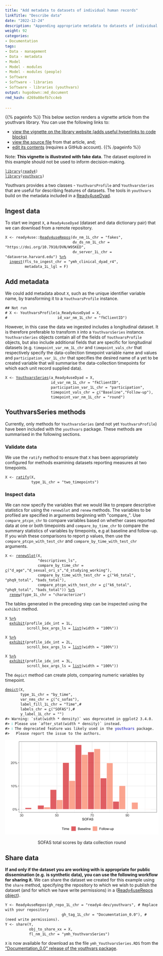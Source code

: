 ```yaml
---
title: "Add metadata to datasets of individual human records"
linkTitle: "Describe data"
date: "2022-12-24"
description: "Appending appropriate metadata to datasets of individual unit records can facilitate partial automation of some modelling tasks. This tutorial describes how a module from the youthvars R package can help you to add metadata to a youth mental health dataset so that it can be more readily used by other ready4 modules."
weight: 92
categories: 
- Documentation
tags: 
- Data - management
- Data - metadata
- Model
- Model - modules
- Model - modules (people)
- Software
- Software - libraries
- Software - libraries (youthvars)
output: hugodown::md_document
rmd_hash: d269a08efb7cc4eb

---
```


{{% pageinfo %}} This below section renders a vignette article from the youthvars library. You can use the following links to:

-   [view the vignette on the library website (adds useful hyperlinks to code blocks)](https://ready4-dev.github.io/youthvars/articles/V_02.html)
-   [view the source file](https://github.com/ready4-dev/youthvars/blob/main/vignettes/V_02.Rmd) from that article, and;
-   [edit its contents](https://github.com/ready4-dev/youthvars/edit/main/vignettes/V_02.Rmd) (requires a GitHub account). {{% /pageinfo %}}

<div class="highlight">

</div>

Note: **This vignette is illustrated with fake data**. The dataset explored in this example should not be used to inform decision-making.

<div class="highlight">

</div>

<div class="highlight">

<pre class='chroma'><code class='language-r' data-lang='r'><span><span class='kr'><a href='https://rdrr.io/r/base/library.html'>library</a></span><span class='o'>(</span><span class='nv'><a href='https://ready4-dev.github.io/ready4/'>ready4</a></span><span class='o'>)</span></span>
<span><span class='kr'><a href='https://rdrr.io/r/base/library.html'>library</a></span><span class='o'>(</span><span class='nv'><a href='https://ready4-dev.github.io/youthvars/'>youthvars</a></span><span class='o'>)</span></span></code></pre>

</div>

Youthvars provides a two classes - `YouthvarsProfile` and `YouthvarsSeries` that are useful for describing features of datasets. The tools in `youthvars` build on the metadata included in a [Ready4useDyad](https://ready4-dev.github.io/ready4use/articles/V_02.html).

## Ingest data

To start we ingest `X`, a `Ready4useDyad` (dataset and data dictionary pair) that we can download from a remote repository.

<div class="highlight">

<pre class='chroma'><code class='language-r' data-lang='r'><span><span class='nv'>X</span> <span class='o'>&lt;-</span> <span class='nf'>ready4use</span><span class='nf'>::</span><span class='nf'><a href='https://ready4-dev.github.io/ready4use/reference/Ready4useRepos-class.html'>Ready4useRepos</a></span><span class='o'>(</span>dv_nm_1L_chr <span class='o'>=</span> <span class='s'>"fakes"</span>,</span>
<span>                               dv_ds_nm_1L_chr <span class='o'>=</span> <span class='s'>"https://doi.org/10.7910/DVN/W95KED"</span>,</span>
<span>                               dv_server_1L_chr <span class='o'>=</span> <span class='s'>"dataverse.harvard.edu"</span><span class='o'>)</span> <span class='o'><a href='https://magrittr.tidyverse.org/reference/pipe.html'>%&gt;%</a></span></span>
<span>  <span class='nf'><a href='https://ready4-dev.github.io/ready4/reference/ingest-methods.html'>ingest</a></span><span class='o'>(</span>fls_to_ingest_chr <span class='o'>=</span> <span class='s'>"ymh_clinical_dyad_r4"</span>,</span>
<span>         metadata_1L_lgl <span class='o'>=</span> <span class='kc'>F</span><span class='o'>)</span></span></code></pre>

</div>

## Add metadata

We could add metadata about `X`, such as the unique identifier variable name, by transforming it to a `YouthvarsProfile` instance.

<div class="highlight">

<pre class='chroma'><code class='language-r' data-lang='r'><span><span class='c'>## Not run</span></span>
<span><span class='c'># X &lt;- YouthvarsProfile(a_Ready4useDyad = X,</span></span>
<span><span class='c'>#                       id_var_nm_1L_chr = "fkClientID")</span></span></code></pre>

</div>

However, in this case the data we ingested includes a longitudinal dataset. It is therefore preferable to transform `X` into a `YouthvarsSeries` instance. `YouthvarsSeries` objects contain all of the fields of `YouthvarsProfile` objects, but also include additional fields that are specific for longitudinal datasets (e.g. `timepoint_var_nm_1L_chr` and `timepoint_vals_chr` that respectively specify the data-collection timepoint variable name and values and `participation_var_1L_chr` that specifies the desired name of a yet to be created variable that will summarise the data-collection timepoints for which each unit record supplied data).

<div class="highlight">

<pre class='chroma'><code class='language-r' data-lang='r'><span><span class='nv'>X</span> <span class='o'>&lt;-</span> <span class='nf'><a href='https://ready4-dev.github.io/youthvars/reference/YouthvarsSeries-class.html'>YouthvarsSeries</a></span><span class='o'>(</span>a_Ready4useDyad <span class='o'>=</span> <span class='nv'>X</span>,</span>
<span>                     id_var_nm_1L_chr <span class='o'>=</span> <span class='s'>"fkClientID"</span>,</span>
<span>                     participation_var_1L_chr <span class='o'>=</span> <span class='s'>"participation"</span>,</span>
<span>                     timepoint_vals_chr <span class='o'>=</span> <span class='nf'><a href='https://rdrr.io/r/base/c.html'>c</a></span><span class='o'>(</span><span class='s'>"Baseline"</span>,<span class='s'>"Follow-up"</span><span class='o'>)</span>,</span>
<span>                     timepoint_var_nm_1L_chr <span class='o'>=</span> <span class='s'>"round"</span><span class='o'>)</span></span></code></pre>

</div>

## YouthvarsSeries methods

Currently, only methods for `YouthvarsSeries` (and not yet `YouthvarsProfile`) have been included with the `youthvars` package. These methods are summarised in the following sections.

### Validate data

We use the `ratify` method to ensure that `X` has been appropriately configured for methods examining datasets reporting measures at two timepoints.

<div class="highlight">

<pre class='chroma'><code class='language-r' data-lang='r'><span><span class='nv'>X</span> <span class='o'>&lt;-</span> <span class='nf'><a href='https://ready4-dev.github.io/ready4/reference/ratify-methods.html'>ratify</a></span><span class='o'>(</span><span class='nv'>X</span>,</span>
<span>            type_1L_chr <span class='o'>=</span> <span class='s'>"two_timepoints"</span><span class='o'>)</span></span></code></pre>

</div>

### Inspect data

We can now specify the variables that we would like to prepare descriptive statistics for using the `renewSlot` and `renew` methods. The variables to be profiled are specified in arguments beginning with "compare\_". Use `compare_ptcpn_chr` to compare variables based on whether cases reported data at one or both timepoints and `compare_by_time_chr` to compare the summary statistics of variables by timepoints, e.g at baseline and follow-up. If you wish these comparisons to report p values, then use the `compare_ptcpn_with_test_chr` and `compare_by_time_with_test_chr` arguments.

<div class="highlight">

<pre class='chroma'><code class='language-r' data-lang='r'><span><span class='nv'>X</span> <span class='o'>&lt;-</span> <span class='nf'><a href='https://ready4-dev.github.io/ready4/reference/renewSlot-methods.html'>renewSlot</a></span><span class='o'>(</span><span class='nv'>X</span>,</span>
<span>               <span class='s'>"descriptives_ls"</span>,</span>
<span>               compare_by_time_chr <span class='o'>=</span> <span class='nf'><a href='https://rdrr.io/r/base/c.html'>c</a></span><span class='o'>(</span><span class='s'>"d_age"</span>,<span class='s'>"d_sexual_ori_s"</span>,<span class='s'>"d_studying_working"</span><span class='o'>)</span>,</span>
<span>               compare_by_time_with_test_chr <span class='o'>=</span> <span class='nf'><a href='https://rdrr.io/r/base/c.html'>c</a></span><span class='o'>(</span><span class='s'>"k6_total"</span>, <span class='s'>"phq9_total"</span>, <span class='s'>"bads_total"</span><span class='o'>)</span>,</span>
<span>               compare_ptcpn_with_test_chr <span class='o'>=</span> <span class='nf'><a href='https://rdrr.io/r/base/c.html'>c</a></span><span class='o'>(</span><span class='s'>"k6_total"</span>, <span class='s'>"phq9_total"</span>, <span class='s'>"bads_total"</span><span class='o'>)</span><span class='o'>)</span> <span class='o'><a href='https://magrittr.tidyverse.org/reference/pipe.html'>%&gt;%</a></span></span>
<span>  <span class='nf'><a href='https://ready4-dev.github.io/ready4/reference/renew-methods.html'>renew</a></span><span class='o'>(</span>type_1L_chr <span class='o'>=</span> <span class='s'>"characterize"</span><span class='o'>)</span></span></code></pre>

</div>

The tables generated in the preceding step can be inspected using the `exhibit` method.

<div class="highlight">

<pre class='chroma'><code class='language-r' data-lang='r'><span><span class='nv'>X</span> <span class='o'><a href='https://magrittr.tidyverse.org/reference/pipe.html'>%&gt;%</a></span></span>
<span>  <span class='nf'><a href='https://ready4-dev.github.io/ready4/reference/exhibit-methods.html'>exhibit</a></span><span class='o'>(</span>profile_idx_int <span class='o'>=</span> <span class='m'>1L</span>,</span>
<span>          scroll_box_args_ls <span class='o'>=</span> <span class='nf'><a href='https://rdrr.io/r/base/list.html'>list</a></span><span class='o'>(</span>width <span class='o'>=</span> <span class='s'>"100%"</span><span class='o'>)</span><span class='o'>)</span></span>
</code></pre>

</div>

<div class="highlight">

<pre class='chroma'><code class='language-r' data-lang='r'><span><span class='nv'>X</span> <span class='o'><a href='https://magrittr.tidyverse.org/reference/pipe.html'>%&gt;%</a></span></span>
<span>  <span class='nf'><a href='https://ready4-dev.github.io/ready4/reference/exhibit-methods.html'>exhibit</a></span><span class='o'>(</span>profile_idx_int <span class='o'>=</span> <span class='m'>2L</span>,</span>
<span>          scroll_box_args_ls <span class='o'>=</span> <span class='nf'><a href='https://rdrr.io/r/base/list.html'>list</a></span><span class='o'>(</span>width <span class='o'>=</span> <span class='s'>"100%"</span><span class='o'>)</span><span class='o'>)</span></span>
</code></pre>

</div>

<div class="highlight">

<pre class='chroma'><code class='language-r' data-lang='r'><span><span class='nv'>X</span> <span class='o'><a href='https://magrittr.tidyverse.org/reference/pipe.html'>%&gt;%</a></span></span>
<span>  <span class='nf'><a href='https://ready4-dev.github.io/ready4/reference/exhibit-methods.html'>exhibit</a></span><span class='o'>(</span>profile_idx_int <span class='o'>=</span> <span class='m'>3L</span>,</span>
<span>          scroll_box_args_ls <span class='o'>=</span> <span class='nf'><a href='https://rdrr.io/r/base/list.html'>list</a></span><span class='o'>(</span>width <span class='o'>=</span> <span class='s'>"100%"</span><span class='o'>)</span><span class='o'>)</span></span>
</code></pre>

</div>

The `depict` method can create plots, comparing numeric variables by timepoint.

<div class="highlight">

<pre class='chroma'><code class='language-r' data-lang='r'><span><span class='nf'><a href='https://ready4-dev.github.io/ready4/reference/depict-methods.html'>depict</a></span><span class='o'>(</span><span class='nv'>X</span>,</span>
<span>       type_1L_chr <span class='o'>=</span> <span class='s'>"by_time"</span>,</span>
<span>       var_nms_chr <span class='o'>=</span> <span class='nf'><a href='https://rdrr.io/r/base/c.html'>c</a></span><span class='o'>(</span><span class='s'>"c_sofas"</span><span class='o'>)</span>,</span>
<span>       label_fill_1L_chr <span class='o'>=</span> <span class='s'>"Time"</span>,<span class='c'>#</span></span>
<span>       labels_chr <span class='o'>=</span> <span class='nf'><a href='https://rdrr.io/r/base/c.html'>c</a></span><span class='o'>(</span><span class='s'>"SOFAS"</span><span class='o'>)</span>,<span class='c'>#</span></span>
<span>       y_label_1L_chr <span class='o'>=</span> <span class='s'>""</span><span class='o'>)</span></span>
<span><span class='c'>#&gt; Warning: `stat(width * density)` was deprecated in ggplot2 3.4.0.</span></span>
<span><span class='c'>#&gt; <span style='color: #00BBBB;'>ℹ</span> Please use `after_stat(width * density)` instead.</span></span>
<span><span class='c'>#&gt; <span style='color: #00BBBB;'>ℹ</span> The deprecated feature was likely used in the <span style='color: #0000BB;'>youthvars</span> package.</span></span>
<span><span class='c'>#&gt;   Please report the issue to the authors.</span></span></code></pre>

<div class="figure" style="text-align: center">

<img src="figs/totalsfig-1.png" alt="SOFAS total scores by data collection round" width="600px" />
<p class="caption">
SOFAS total scores by data collection round
</p>

</div>

</div>

## Share data

**If and only if the dataset you are working with is appropriate for public dissemination (e.g. is synthetic data), you can use the following workflow for sharing it.** We can share the dataset we created for this example using the `share` method, specifying the repository to which we wish to publish the dataset (and for which we have write permissions) in a ([Ready4useRepos object](https://ready4-dev.github.io/ready4use/articles/V_01.html)).

<div class="highlight">

<pre class='chroma'><code class='language-r' data-lang='r'>Y <- Ready4useRepos(gh_repo_1L_chr = "ready4-dev/youthvars", # Replace with your repository 
                          gh_tag_1L_chr = "Documentation_0.0"), # (need write permissions).
Y <- share(Y,
           obj_to_share_xx = X,
           fl_nm_1L_chr = "ymh_YouthvarsSeries")
</code></pre>

</div>

`X` is now available for download as the file `ymh_YouthvarsSeries.RDS` from the ["Documentation_0.0" release of the youthvars package](https://github.com/ready4-dev/youthvars/releases/tag/Documentation_0.0).

